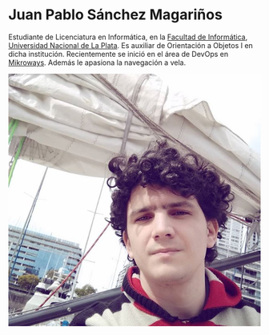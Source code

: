 # Juan Pablo Sánchez Magariños

Estudiante de Licenciatura en Informática, en la
[Facultad de Informática](https://www.info.unlp.edu.ar/),
[Universidad Nacional de La Plata](http://unlp.edu.ar/).
Es auxiliar de Orientación a Objetos I en dicha institución.
Recientemente se inició en el área de DevOps en
[Mikroways](https://mikroways.net/).
Además le apasiona la navegación a vela.

![JuanPablo](./jpsm.jpg)
